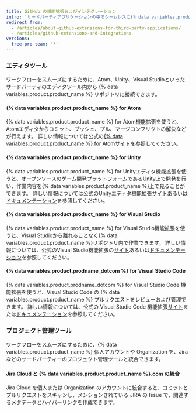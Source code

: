 ```yaml
---
title: GitHub の機能拡張およびインテグレーション
intro: 'サードパーティアプリケーションの中でシームレスに{% data variables.product.product_name %}リポジトリ内で作業をするために、{% data variables.product.product_name %}機能拡張を使ってください。'
redirect_from:
  - /articles/about-github-extensions-for-third-party-applications/
  - /articles/github-extensions-and-integrations
versions:
  free-pro-team: '*'
---
```


### エディタツール

ワークフローをスムーズにするために、Atom、Unity、Visual Studioといったサードパーティのエディタツール内から {% data variables.product.product_name %} リポジトリに接続できます。

#### {% data variables.product.product_name %} for Atom

{% data variables.product.product_name %} for Atom機能拡張を使うと、Atomエディタからコミット、プッシュ、プル、マージコンフリクトの解決などが行えます。 詳しい情報については公式の[{% data variables.product.product_name %} for Atomサイト](https://github.atom.io/)を参照してください。

#### {% data variables.product.product_name %} for Unity

{% data variables.product.product_name %} for Unityエディタ機能拡張を使うと、オープンソースのゲーム開発プラットフォームであるUnity上で開発を行い、作業内容を{% data variables.product.product_name %}上で見ることができます。 詳しい情報については公式のUnityエディタ機能拡張[サイト](https://unity.github.com/)あるいは[ドキュメンテーション](https://github.com/github-for-unity/Unity/tree/master/docs)を参照してください。

#### {% data variables.product.product_name %} for Visual Studio

{% data variables.product.product_name %} for Visual Studio機能拡張を使うと、Visual Studioから離れることなく{% data variables.product.product_name %}リポジトリ内で作業できます。 詳しい情報については、公式のVisual Studio機能拡張の[サイト](https://visualstudio.github.com/)あるいは[ドキュメンテーション](https://github.com/github/VisualStudio/tree/master/docs)を参照してください。

#### {% data variables.product.prodname_dotcom %} for Visual Studio Code

{% data variables.product.prodname_dotcom %} for Visual Studio Code 機能拡張を使うと、Visual Studio Code の {% data variables.product.product_name %} プルリクエストをレビューおよび管理できます。 詳しい情報については、公式の Visual Studio Code 機能拡張[サイト](https://vscode.github.com/)または[ドキュメンテーション](https://github.com/Microsoft/vscode-pull-request-github)を参照してください。

### プロジェクト管理ツール

ワークフローをスムーズにするために、{% data variables.product.product_name %} 個人アカウントや Organization を、Jira などのサードパーティーのプロジェクト管理ツールと統合できます。

#### Jira Cloud と {% data variables.product.product_name %}.com の統合

Jira Cloud を個人または Organization のアカウントに統合すると、コミットとプルリクエストをスキャンし、メンションされている JIRA の Issue で、関連するメタデータとハイパーリンクを作成できます。
